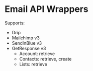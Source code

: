 # Email API Wrappers

Supports:

* Drip
* Mailchimp v3
* SendInBlue v3
* GetResponse v3
	- Account: retrieve
	- Contacts: retrieve, create
	- Lists: retrieve